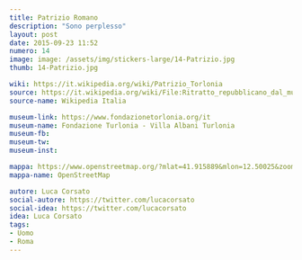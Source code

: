 ```yaml
---
title: Patrizio Romano
description: "Sono perplesso"
layout: post
date: 2015-09-23 11:52
numero: 14
image: image: /assets/img/stickers-large/14-Patrizio.jpg
thumb: 14-Patrizio.jpg

wiki: https://it.wikipedia.org/wiki/Patrizio_Torlonia
source: https://it.wikipedia.org/wiki/File:Ritratto_repubblicano_dal_museo_torlonia,_roma.jpg
source-name: Wikipedia Italia

museum-link: https://www.fondazionetorlonia.org/it
museum-name: Fondazione Turlonia - Villa Albani Turlonia
museum-fb:
museum-tw:
museum-inst:

mappa: https://www.openstreetmap.org/?mlat=41.915889&mlon=12.50025&zoom=15#map=17/41.91344/12.49906
mappa-name: OpenStreetMap

autore: Luca Corsato
social-autore: https://twitter.com/lucacorsato
social-idea: https://twitter.com/lucacorsato
idea: Luca Corsato
tags:
- Uomo
- Roma
---
```

